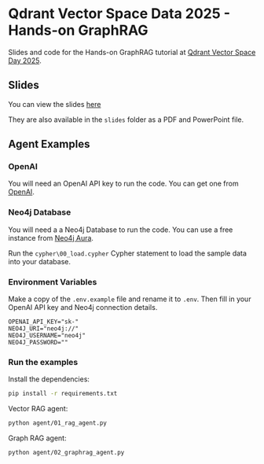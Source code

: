 # Qdrant Vector Space Data 2025 - Hands-on GraphRAG

Slides and code for the Hands-on GraphRAG tutorial at [Qdrant Vector Space Day 2025](https://qdrant.tech/blog/vector-space-day-2025/).

## Slides

You can view the slides [here](https://docs.google.com/presentation/d/1k96d2hR09K7zu0XJNha2CTuJq5lmKd8Birg9d0yKuMU/edit?usp=sharing)

They are also available in the `slides` folder as a PDF and PowerPoint file.

## Agent Examples

### OpenAI 

You will need an OpenAI API key to run the code. You can get one from [OpenAI](https://platform.openai.com/).

### Neo4j Database

You will need a a Neo4j Database to run the code. You can use a free instance from [Neo4j Aura](https://console.neo4j.io).

Run the `cypher\00_load.cypher` Cypher statement to load the sample data into your database.

### Environment Variables

Make a copy of the `.env.example` file and rename it to `.env`. Then fill in your OpenAI API key and Neo4j connection details.

```
OPENAI_API_KEY="sk-"
NEO4J_URI="neo4j://"
NEO4J_USERNAME="neo4j"
NEO4J_PASSWORD=""
```

### Run the examples

Install the dependencies:

```bash
pip install -r requirements.txt
```

Vector RAG agent:

```bash
python agent/01_rag_agent.py
```

Graph RAG agent:

```bash
python agent/02_graphrag_agent.py
```

